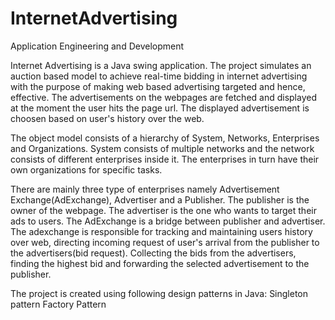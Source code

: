 # InternetAdvertising
Application Engineering and Development

Internet Advertising is a Java swing application.
The project simulates an auction based model to achieve real-time bidding in internet advertising
with the purpose of making web based advertising targeted and hence, effective. The advertisements 
on the webpages are fetched and displayed at the moment the user hits the page url. The displayed 
advertisement is choosen based on user's history over the web.

The object model consists of a hierarchy of System, Networks, Enterprises and Organizations. System
consists of multiple networks and the network consists of different enterprises inside it. The 
enterprises in turn have their own organizations for specific tasks.

There are mainly three type of enterprises namely Advertisement Exchange(AdExchange), Advertiser and
a Publisher. The publisher is the owner of the webpage. The advertiser is the one who wants to target
their ads to users. The AdExchange is a bridge between publisher and advertiser. The adexchange is 
responsible for tracking and maintaining users history over web, directing incoming request of user's
arrival  from the publisher to the advertisers(bid request). Collecting the bids from the advertisers,
finding the highest bid and forwarding the selected advertisement to the publisher.

The project is created using following design patterns in Java:
Singleton pattern
Factory Pattern
